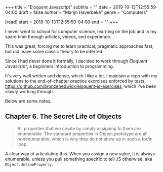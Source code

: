 +++
title = "Eloquent Javascript"
subtitle = ""
date = 2019-10-13T12:55:59-04:00
draft = false
author = "Marijn Haverbeke"
genre = "Computers"

[read]
  start = 2018-10-13T12:55:59-04:00
  end = ""
+++

I never went to school for computer science, learning on the job and in my spare time through articles, videos, and experience.

This was great, forcing me to learn practical, pragmatic approaches fast, but did leave some classic theory to be inferred.

Since I had never done it formally, I decided to work through _Eloquent Javascript_, a beginners introduction to programming.

It's very well written and dense, which I like a lot. I maintain a repo with my solutions to the end-of-chapter practice exorcises enforced by tests, https://github.com/bronzehedwick/eloquent-js-exercises, which I've been slowly working through.

Below are some notes.

## Chapter 6. The Secret Life of Objects

> All properties that we create by simply assigning to them are enumerable.
> The standard properties in Object.prototype are all nonenumerable,
> which is why they do not show up in such a for/in loop.

A clear way of articulating this. When you assign a new value, it
is always enumerable, unless you pull something specific to tell JS
otherwise, aka `Object.defineProperty`.
